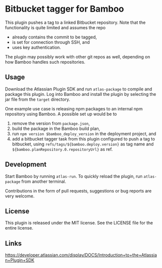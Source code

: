 # Bitbucket tagger for Bamboo

This plugin pushes a tag to a linked Bitbucket repository. Note that the
functionality is quite limited and assumes the repo
* already contains the commit to be tagged,
* is set for connection through SSH, and
* uses key authentication.

The plugin may possibly work with other git repos as well, depending on how
Bamboo handles such repositories.

## Usage
Download the Atlassian Plugin SDK and run `atlas-package` to compile and package
this plugin.  Log into Bamboo and install the plugin by selecting the jar file
from the `target` directory.

One example use case is releasing npm packages to an internal npm repository
using Bamboo. A possible set up would be to
1. remove the version from `package.json`,
2. build the package in the Bamboo build plan,
3. run `npm version $bamboo_deploy_version` in the deployment project, and
4. add a bitbucket tagger task from this plugin configured to push a tag
   to bitbucket, using `refs/tags/${bamboo.deploy.version}` as tag name and
   `${bamboo.planRepository.0.repositoryUrl}` as ref.

## Development
Start Bamboo by running `atlas-run`. To quickly reload the plugin, run
`atlas-package` from another terminal.

Contributions in the form of pull requests, suggestions or bug reports are very
welcome.

## License
This plugin is released under the MIT license. See the LICENSE file for the
entire license.

## Links
https://developer.atlassian.com/display/DOCS/Introduction+to+the+Atlassian+Plugin+SDK

